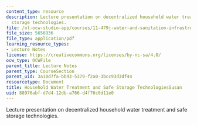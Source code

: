 ```yaml
---
content_type: resource
description: Lecture presentation on decentralized household water treatment and safe
  storage technologies.
file: /ol-ocw-studio-app/courses/11-479j-water-and-sanitation-infrastructure-in-developing-countries-spring-2007/88976abfd7d412dba766d4f76c0d11e0_lect7.pdf
file_size: 5656936
file_type: application/pdf
learning_resource_types:
- Lecture Notes
license: https://creativecommons.org/licenses/by-nc-sa/4.0/
ocw_type: OCWFile
parent_title: Lecture Notes
parent_type: CourseSection
parent_uid: 3a10d7fa-bb93-5379-f2a0-3bcc93d3df44
resourcetype: Document
title: Household Water Treatment and Safe Storage TechnologiesSusan
uid: 88976abf-d7d4-12db-a766-d4f76c0d11e0
---
```

Lecture presentation on decentralized household water treatment and safe storage technologies.